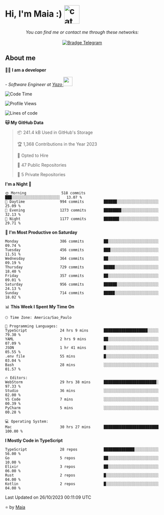 <h1 align="left">Hi, I'm Maia :) 
<img src="https://emojis.slackmojis.com/emojis/images/1643509834/36299/black-cat.gif?1643509834" width="50" height="60" align="center"  alt="cat"/>
</h1>

<p align="center">
    <i>You can find me or contact me through these networks:</i>
    <br/><br/>
    <a href="https://t.me/mrootx" target="_blank">
        <img src="https://img.shields.io/badge/-Telegram-2CA5E0?logo=telegram&style=flat&logoColor=white" alt="Bradge Telegram" />
    </a>
</p>

## About me

:technologist: <strong>I am a developer</strong> <br>

<p><em> - Software Engineer at <a href="[https://pdasolucoes.com.br](https://yazo.com.br/)">Yazo
</a><img src="https://media.giphy.com/media/WUlplcMpOCEmTGBtBW/giphy.gif" width="30"> 
</em></p>

<!--START_SECTION:waka-->
![Code Time](http://img.shields.io/badge/Code%20Time-3%2C358%20hrs%205%20mins-blue)

![Profile Views](http://img.shields.io/badge/Profile%20Views-109-blue)

![Lines of code](https://img.shields.io/badge/From%20Hello%20World%20I%27ve%20Written-978.4%20thousand%20lines%20of%20code-blue)

**🐱 My GitHub Data** 

> 📦 241.4 kB Used in GitHub's Storage 
 > 
> 🏆 1,368 Contributions in the Year 2023
 > 
> 💼 Opted to Hire
 > 
> 📜 47 Public Repositories 
 > 
> 🔑 5 Private Repositories 
 > 
**I'm a Night 🦉** 

```text
🌞 Morning                518 commits         ███░░░░░░░░░░░░░░░░░░░░░░   13.07 % 
🌆 Daytime                994 commits         ██████░░░░░░░░░░░░░░░░░░░   25.09 % 
🌃 Evening                1273 commits        ████████░░░░░░░░░░░░░░░░░   32.13 % 
🌙 Night                  1177 commits        ███████░░░░░░░░░░░░░░░░░░   29.71 % 
```
📅 **I'm Most Productive on Saturday** 

```text
Monday                   386 commits         ██░░░░░░░░░░░░░░░░░░░░░░░   09.74 % 
Tuesday                  456 commits         ███░░░░░░░░░░░░░░░░░░░░░░   11.51 % 
Wednesday                364 commits         ██░░░░░░░░░░░░░░░░░░░░░░░   09.19 % 
Thursday                 729 commits         █████░░░░░░░░░░░░░░░░░░░░   18.40 % 
Friday                   357 commits         ██░░░░░░░░░░░░░░░░░░░░░░░   09.01 % 
Saturday                 956 commits         ██████░░░░░░░░░░░░░░░░░░░   24.13 % 
Sunday                   714 commits         █████░░░░░░░░░░░░░░░░░░░░   18.02 % 
```


📊 **This Week I Spent My Time On** 

```text
🕑︎ Time Zone: America/Sao_Paulo

💬 Programming Languages: 
TypeScript               24 hrs 9 mins       ████████████████████░░░░░   79.30 % 
YAML                     2 hrs 9 mins        ██░░░░░░░░░░░░░░░░░░░░░░░   07.09 % 
JSON                     1 hr 41 mins        █░░░░░░░░░░░░░░░░░░░░░░░░   05.55 % 
.env file                55 mins             █░░░░░░░░░░░░░░░░░░░░░░░░   03.04 % 
Bash                     28 mins             ░░░░░░░░░░░░░░░░░░░░░░░░░   01.57 % 

🔥 Editors: 
WebStorm                 29 hrs 38 mins      ████████████████████████░   97.33 % 
Studio                   36 mins             ░░░░░░░░░░░░░░░░░░░░░░░░░   02.00 % 
VS Code                  7 mins              ░░░░░░░░░░░░░░░░░░░░░░░░░   00.39 % 
PyCharm                  5 mins              ░░░░░░░░░░░░░░░░░░░░░░░░░   00.28 % 

💻 Operating System: 
Mac                      30 hrs 27 mins      █████████████████████████   100.00 % 
```

**I Mostly Code in TypeScript** 

```text
TypeScript               28 repos            ██████████████░░░░░░░░░░░   56.00 % 
Go                       5 repos             ██░░░░░░░░░░░░░░░░░░░░░░░   10.00 % 
Elixir                   3 repos             ██░░░░░░░░░░░░░░░░░░░░░░░   06.00 % 
Rust                     2 repos             █░░░░░░░░░░░░░░░░░░░░░░░░   04.00 % 
Kotlin                   2 repos             █░░░░░░░░░░░░░░░░░░░░░░░░   04.00 % 
```




 Last Updated on 26/10/2023 00:11:09 UTC
<!--END_SECTION:waka-->

⭐️ by [Maia](https://github.com/gabrielmaialva33/)


